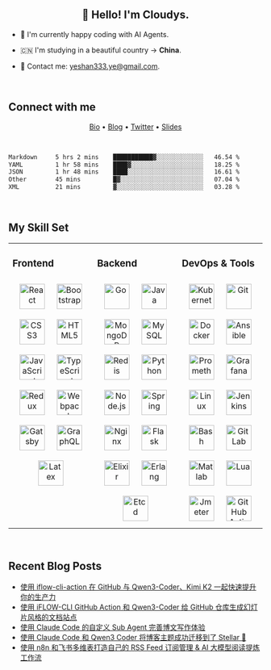 ## <div align="center">👋 Hello! I'm Cloudys.</div>

<!--COMMENT: README build with：https://profilinator.rishav.dev/ -->

- 🤔 I'm currently happy coding with AI Agents.


- 🇨🇳 I'm studying in a beautiful country -> **China**.


- 📧 Contact me: [yeshan333.ye@gmail.com](mailto:yeshan333.ye@gmail.com).


<br/>

## Connect with me

<p align="center">
  <a href="https://shansan.top/wiki/bio/" target="_blank">Bio</a> •
  <a href="https://shansan.top" target="_blank">Blog</a> •
  <a href="https://twitter.com/CloudysYe" target="_blank">Twitter</a> •
  <a href="https://slides.shan333.cn" target="_blank">Slides</a>
</p>

<br/>

<!--START_SECTION:waka-->

```txt
Markdown     5 hrs 2 mins    ███████████▓░░░░░░░░░░░░░   46.54 %
YAML         1 hr 58 mins    ████▓░░░░░░░░░░░░░░░░░░░░   18.25 %
JSON         1 hr 48 mins    ████░░░░░░░░░░░░░░░░░░░░░   16.61 %
Other        45 mins         █▓░░░░░░░░░░░░░░░░░░░░░░░   07.04 %
XML          21 mins         ▓░░░░░░░░░░░░░░░░░░░░░░░░   03.28 %
```

<!--END_SECTION:waka-->

<br/>

## My Skill Set

<!-- svg found: https://www.svgrepo.com/ -->

<table><tr><td valign="top" width="33%">



### Frontend
<div align="center">
<img style="margin: 10px" src="https://profilinator.rishav.dev/skills-assets/react-original-wordmark.svg" alt="React" height="50" width="50" />
<img style="margin: 10px" src="https://profilinator.rishav.dev/skills-assets/bootstrap-plain.svg" alt="Bootstrap" height="50" width="50" />
<img style="margin: 10px" src="https://profilinator.rishav.dev/skills-assets/css3-original-wordmark.svg" alt="CSS3" height="50" width="50" />
<img style="margin: 10px" src="https://profilinator.rishav.dev/skills-assets/html5-original-wordmark.svg" alt="HTML5" height="50" width="50" />
<img style="margin: 10px" src="https://profilinator.rishav.dev/skills-assets/javascript-original.svg" alt="JavaScript" height="50" width="50" />
<img style="margin: 10px" src="https://profilinator.rishav.dev/skills-assets/typescript-original.svg" alt="TypeScript" height="50" width="50" />
<img style="margin: 10px" src="https://profilinator.rishav.dev/skills-assets/redux-original.svg" alt="Redux" height="50" width="50" />
<img style="margin: 10px" src="https://profilinator.rishav.dev/skills-assets/webpack-original.svg" alt="Webpack" height="50" width="50" />
<img style="margin: 10px" src="https://profilinator.rishav.dev/skills-assets/gatsby.png" alt="Gatsby" height="50" width="50" />
<img style="margin: 10px" src="https://profilinator.rishav.dev/skills-assets/graphql.png" alt="GraphQL" height="50" width="50" />
<img style="margin: 10px" src="https://profilinator.rishav.dev/skills-assets/latex.png" alt="Latex" height="50" width="50" />
</div>

</td><td valign="top" width="33%">



### Backend
<div align="center">
<img style="margin: 10px" src="https://profilinator.rishav.dev/skills-assets/go-original.svg" alt="Go" height="50" width="50" />
<img style="margin: 10px" src="https://profilinator.rishav.dev/skills-assets/java-original-wordmark.svg" alt="Java" height="50" width="50" />
<img style="margin: 10px" src="https://profilinator.rishav.dev/skills-assets/mongodb-original-wordmark.svg" alt="MongoDB" height="50" width="50" />
<img style="margin: 10px" src="https://profilinator.rishav.dev/skills-assets/mysql-original-wordmark.svg" alt="MySQL" height="50" width="50" />
<img style="margin: 10px" src="https://profilinator.rishav.dev/skills-assets/redis-original-wordmark.svg" alt="Redis" height="50" width="50" />
<img style="margin: 10px" src="https://profilinator.rishav.dev/skills-assets/python-original.svg" alt="Python" height="50" width="50" />
<img style="margin: 10px" src="https://profilinator.rishav.dev/skills-assets/nodejs-original-wordmark.svg" alt="Node.js" height="50" width="50" />
<img style="margin: 10px" src="https://profilinator.rishav.dev/skills-assets/springio-icon.svg" alt="Spring" height="50" width="50" />
<img style="margin: 10px" src="https://profilinator.rishav.dev/skills-assets/nginx-original.svg" alt="Nginx" height="50" width="50" />
<img style="margin: 10px" src="https://profilinator.rishav.dev/skills-assets/flask.png" alt="Flask" height="50" width="50" />
<img style="margin: 10px" src="https://www.svgrepo.com/show/376366/elixir.svg" alt="Elixir" height="50" width="50" />
<img style="margin: 10px" src="https://www.svgrepo.com/show/353708/erlang.svg" alt="Erlang" height="50" width="50" />
<img style="margin: 10px" src="https://www.svgrepo.com/show/353714/etcd.svg" alt="Etcd" height="50" width="50" />
</div>
</td><td valign="top" width="33%">



### DevOps & Tools
<div align="center">
<img style="margin: 10px" src="https://profilinator.rishav.dev/skills-assets/kubernetes-icon.svg" alt="Kubernetes" height="50" width="50" />
<img style="margin: 10px" src="https://profilinator.rishav.dev/skills-assets/git-scm-icon.svg" alt="Git" height="50" width="50" />
<img style="margin: 10px" src="https://profilinator.rishav.dev/skills-assets/docker-original-wordmark.svg" alt="Docker" height="50" width="50" />
<img style="margin: 10px" src="https://www.svgrepo.com/show/353399/ansible.svg" alt="Ansible" height="50" width="50" />
<img style="margin: 10px" src="https://www.svgrepo.com/show/354219/prometheus.svg" alt="Promethes" height="50" width="50" />
<img style="margin: 10px" src="https://profilinator.rishav.dev/skills-assets/grafana.png" alt="Grafana" height="50" width="50" />
<img style="margin: 10px" src="https://profilinator.rishav.dev/skills-assets/linux-original.svg" alt="Linux" height="50" width="50" />
<img style="margin: 10px" src="https://profilinator.rishav.dev/skills-assets/jenkins-icon.svg" alt="Jenkins" height="50" width="50" />
<img style="margin: 10px" src="https://www.svgrepo.com/show/353475/bash.svg" alt="Bash" height="50" width="50" />
<img style="margin: 10px" src="https://profilinator.rishav.dev/skills-assets/gitlab.svg" alt="GitLab" height="50" width="50" />
<img style="margin: 10px" src="https://www.svgrepo.com/show/373830/matlab.svg" alt="Matlab" height="50" width="50" />
<img style="margin: 10px" src="https://www.svgrepo.com/show/373817/lua.svg" alt="Lua" height="50" width="50" />
<img style="margin: 10px" src="https://www.svgrepo.com/show/329945/apachejmeter.svg" alt="Jmeter" height="50" width="50" />
<img style="margin: 10px" src="https://www.svgrepo.com/show/361180/github-action.svg" alt="GitHub Actions" height="50" width="50" />
</div>

</td></tr></table>

<br/>

## Recent Blog Posts

<!-- BLOG-POST-LIST:START -->
- [使用 iflow-cli-action 在 GitHub 与 Qwen3-Coder、Kimi K2 一起快速提升你的生产力](https://shansan.top/2025/08/16/the-next-level-of-developer-productivity-with-iflow-cli-action/)
- [使用 iFLOW-CLI GitHub Action 和 Qwen3-Coder 给 GitHub 仓库生成幻灯片风格的文档站点](https://shansan.top/2025/08/09/gen-slides-like-docs-site-with-iflow-cli/)
- [使用 Claude Code 的自定义 Sub Agent 完善博文写作体验](https://shansan.top/2025/07/27/claude-code-subagent-for-tech-writing/)
- [使用 Claude Code 和 Qwen3 Coder 将博客主题成功迁移到了 Stellar 🎉](https://shansan.top/2025/07/27/migrate-theme-to-stellar-with-claude-code/)
- [使用 n8n 和飞书多维表打造自己的 RSS Feed 订阅管理 &amp; AI 大模型阅读提炼工作流](https://shansan.top/2025/07/12/rss-summary-workflow-with-n8n/)
<!-- BLOG-POST-LIST:END -->
